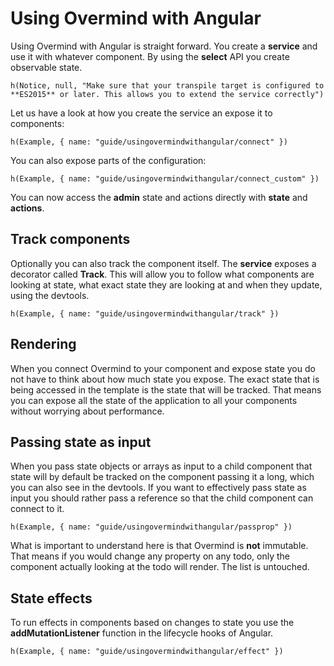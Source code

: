 # Using Overmind with Angular

Using Overmind with Angular is straight forward. You create a **service** and use it with whatever component. By using the **select** API you create observable state.

```marksy
h(Notice, null, "Make sure that your transpile target is configured to **ES2015** or later. This allows you to extend the service correctly")
```

Let us have a look at how you create the service an expose it to components:

```marksy
h(Example, { name: "guide/usingovermindwithangular/connect" })
```

You can also expose parts of the configuration:

```marksy
h(Example, { name: "guide/usingovermindwithangular/connect_custom" })
```

You can now access the **admin** state and actions directly with **state** and **actions**.

## Track components

Optionally you can also track the component itself. The **service** exposes a decorator called **Track**. This will allow you to follow what components are looking at state, what exact state they are looking at and when they update, using the devtools.

```marksy
h(Example, { name: "guide/usingovermindwithangular/track" })
```

## Rendering

When you connect Overmind to your component and expose state you do not have to think about how much state you expose. The exact state that is being accessed in the template is the state that will be tracked. That means you can expose all the state of the application to all your components without worrying about performance. 


## Passing state as input

When you pass state objects or arrays as input to a child component that state will by default be tracked on the component passing it a long, which you can also see in the devtools. If you want to effectively pass state as input you should rather pass a reference so that the child component can connect to it. 

```marksy
h(Example, { name: "guide/usingovermindwithangular/passprop" })
```

What is important to understand here is that Overmind is **not** immutable. That means if you would change any property on any todo, only the component actually looking at the todo will render. The list is untouched. 

## State effects

To run effects in components based on changes to state you use the **addMutationListener** function in the lifecycle hooks of Angular.

```marksy
h(Example, { name: "guide/usingovermindwithangular/effect" })
```